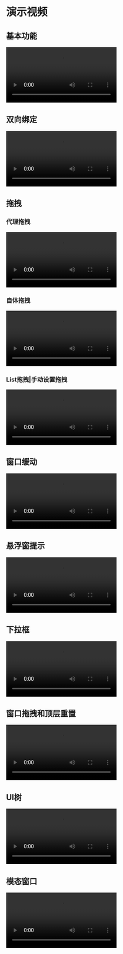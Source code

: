 # 演示视频

## 基本功能

<video src='https://video.spup.buzz/2024-02-22-23-33-29.mov'></video>

## 双向绑定

<video src='https://video.spup.buzz/2024-04-21-19-56-22.mov'></video>

## 拖拽

### 代理拖拽

<video src='https://video.spup.buzz/2024-04-20-15-55-27.mov'></video>

### 自体拖拽

<video src='https://video.spup.buzz/2024-04-20-15-55-24.mov'></video>

### List拖拽|手动设置拖拽

<video src='https://video.spup.buzz/2024-04-21-19-50-52.mov'></video>

## 窗口缓动

<video src='https://video.spup.buzz/2024-04-25-00-22-34.mov'></video>

## 悬浮窗提示

<video src='https://video.spup.buzz/2024-04-25-18-07-21.mov'></video>

## 下拉框

<video src='https://video.spup.buzz/2024-04-27-18-27-18.mov'></video>

## 窗口拖拽和顶层重置

<video src='https://video.spup.buzz/2024-04-29-21-30-15.mov'></video>

## UI树

<video src='https://video.spup.buzz/2024-04-29-21-30-10.mov'></video>

## 模态窗口

<video src='https://video.spup.buzz/2024-04-29-21-30-13.mov'></video>
